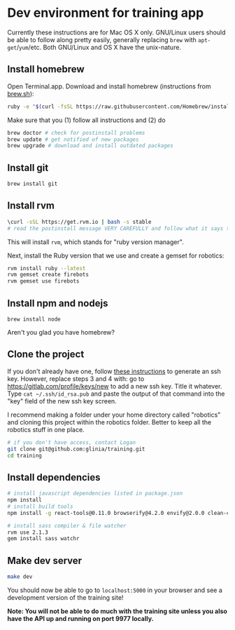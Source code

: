 # Dev environment for training app

Currently these instructions are for Mac OS X only. GNU/Linux users should be able to follow along pretty easily, generally replacing `brew` with `apt-get`/`yum`/etc. Both GNU/Linux and OS X have the unix-nature.

## Install homebrew
Open Terminal.app. Download and install homebrew (instructions from [brew.sh](http://brew.sh/)):
```bash
ruby -e "$(curl -fsSL https://raw.githubusercontent.com/Homebrew/install/master/install)"
```

Make sure that you (1) follow all instructions and (2) do
```bash
brew doctor # check for postinstall problems
brew update # get notified of new packages
brew upgrade # download and install outdated packages
```

## Install git
```bash
brew install git
```

## Install rvm

```bash
\curl -sSL https://get.rvm.io | bash -s stable
# read the postinstall message VERY CAREFULLY and follow what it says to do
```

This will install `rvm`, which stands for "ruby version manager".

Next, install the Ruby version that we use and create a gemset for robotics:
```bash
rvm install ruby --latest
rvm gemset create firebots
rvm gemset use firebots
```

## Install npm and nodejs

```brew
brew install node
```

Aren't you glad you have homebrew?

## Clone the project

If you don't already have one, follow [these instructions](https://help.github.com/articles/generating-ssh-keys/) to generate an ssh key.
However, replace steps 3 and 4 with: go to https://gitlab.com/profile/keys/new to add a new ssh key. Title it whatever.
Type `cat ~/.ssh/id_rsa.pub` and paste the output of that command into the "key" field of the new ssh key screen.

I recommend making a folder under your home directory called "robotics" and cloning this project within the robotics folder. Better to keep all the robotics stuff in one place.
```bash
# if you don't have access, contact Logan
git clone git@github.com:glinia/training.git
cd training
```

## Install dependencies

```bash
# install javascript dependencies listed in package.json
npm install
# install build tools
npm install -g react-tools@0.11.0 browserify@4.2.0 envify@2.0.0 clean-css@2.2.15

# install sass compiler & file watcher
rvm use 2.1.3
gem install sass watchr
```

## Make dev server

```bash
make dev
```

You should now be able to go to `localhost:5000` in your browser and see a development version of the training site!

**Note: You will not be able to do much with the training site unless you also have the API up and running on port 9977 locally.**
